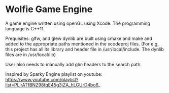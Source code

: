 # Wolfie Game Engine
A game engine written using openGL using Xcode.
The programming language is C++11.

Prequisites:
glfw, and glew dynlib are built using cmake and make 
and added to the appropriate paths mentioned in the xcodeproj files.
(For e.g, this project has all its library and header file in /usr/local/include.
The dynlib files are in /usr/local/lib)

User also needs to manually add glm headers to the search path.

Inspired by Sparky Engine playlist on youtube: 
https://www.youtube.com/playlist?list=PLlrATfBNZ98fqE45g3jZA_hLGUrD4bo6_
